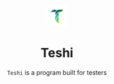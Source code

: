 <p align="center">
<img src="./assets/teshi_icon48.png" width="48px"/>
</p>

<div align="center">

# Teshi
`Teshi` is a program built for testers
</div>
